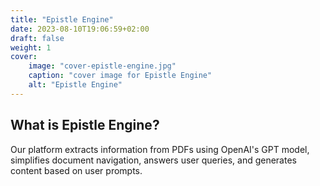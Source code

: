 ```yaml
---
title: "Epistle Engine"
date: 2023-08-10T19:06:59+02:00
draft: false
weight: 1
cover:
    image: "cover-epistle-engine.jpg"
    caption: "cover image for Epistle Engine"
    alt: "Epistle Engine"
---
```


## What is Epistle Engine?

Our platform extracts information from PDFs using OpenAI's GPT model, simplifies document navigation, answers user queries, and generates content based on user prompts.